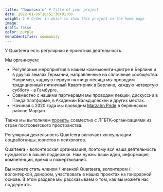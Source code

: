 ```yaml
---
title: "Поддержать" # Title of your project
date: 2022-01-06T16:51:38+01:00
weight: 2 # Order in which to show this project on the home page
image:
draft: false
color: purple
menuIdentifier: community
---
```


У Quarteera есть регулярная и проектная деятельность. 

Мы организуем: 
- Регулярные мероприятия в нашем коммьюнити-центре в Берлине и в других землях Германии, направленные на сплочение сообщества. Например, каджую первую пятницу месяца мы проводим традиционный пятничный Квартирник в Берлине, каждую четвертую субботу - в Гамбурге.
- Совместно с нашими партнерами мы проводим лекции, дискуссии в Панда платформе, в Академии Вальдщлёсхен и других местах.
- Начиная с 2020 года мы проводим [Marzahn Pride](https://www.marzahn-pride.de/) в берлинском районе Марцан. 

Также мы выполняем [проекты](https://www.quarteera.de/projects/) совместно с ЛГБТК-организациями из стран постсоветского пространства. 

Регулярная деятельность Quarteera включает консультации соцработницы, юристов и психологов. 

Quarteera - волонтерская организация, поэтому вся наша деятельность нуждается в вашей поддержке. Нам нужны ваши идеи, информация, компетенции, время и пожертвования. 

Вы можете стать членом / членкой Quarteera, волонтером / волонтеркой, донором, участвовать в наших проектах на гонорарной основе. В этом разделе мы рассказываем о том, как вы можете нас поддержать. 